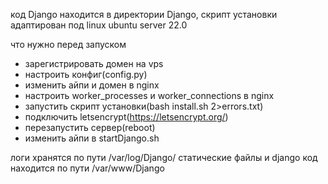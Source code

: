 код Django находится в директории Django, 
скрипт установки адаптирован под linux ubuntu server 22.0


что нужно перед запуском
- зарегистрировать домен на vps
- настроить конфиг(config.py)
- изменить айпи и домен в nginx 
- настроить worker_processes и worker_connections в nginx
- запустить скрипт установки(bash install.sh 2>errors.txt)
- подключить letsencrypt(https://letsencrypt.org/)
- перезапустить сервер(reboot)
- изменить айпи в startDjango.sh

логи хранятся по пути /var/log/Django/
статические файлы и django код находится по пути /var/www/Django 
